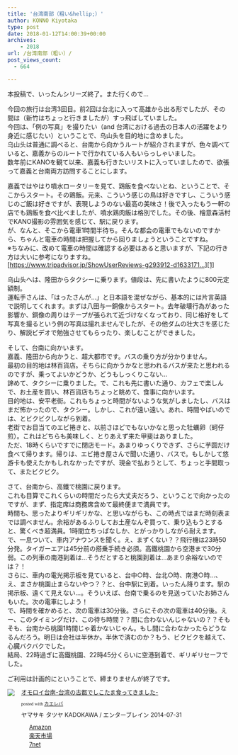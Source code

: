 ```yaml
---
title: '台湾南部（粗い&hellip;）'
author: KONNO Kiyotaka
type: post
date: 2018-01-12T14:00:39+00:00
archives:
    - 2018
url: /台湾南部（粗い）/
post_views_count:
  - 664

---
```

本投稿で、いったんシリーズ終了。また行くので…

今回の旅行は台湾3回目。前2回は台北に入って高雄から出る形でしたが、その間は（新竹はちょっと行きましたが）すっ飛ばしていました。  
今回は、「例の写真」を撮りたい（and 台湾における過去の日本人の活躍をより身近に感じたい）ということで、乌山头を目的地に含めました。  
乌山头は普通に調べると、台南から向かうルートが紹介されますが、色々調べていると、嘉義からのルートで行かれている人もいらっしゃいました。  
数年前にKANOを観て以来、嘉義も行きたいリストに入っていましたので、欲張って嘉義と台南両方訪問することにします。

嘉義ではやはり噴水ロータリーを見て、鶏飯を食べないとね、ということで、そこからスタート。その鶏飯。元来、こういう感じの鳥は好きですし、こういう感じのご飯は好きですが、表現しようのない最高の美味さ！後で入ったもう一軒の店でも鶏飯を食べ比べましたが、噴水鶏肉飯は格別でした。その後、檜意森活村でKANO撮影の雰囲気を感じて、駅に戻ります。  
が、なんと、そこから電車1時間半待ち。そんな都会の電車でもないのですから、ちゃんと電車の時間は把握してから回りましょうということですね。  
※ちなみに、改めて電車の時間は確認する必要はあると思いますが、下記の行き方は大いに参考になりますね。  
[https://www.tripadvisor.jp/ShowUserReviews-g293912-d1633171…][1]

乌山头へは、隆田からタクシーに乗ります。値段は、先に書いたように800元定額制。  
運転手さんは、「はったさんが…」と日本語を混ぜながら、基本的には片言英語で説明してくれます。まずは八田与一銅像からスタート。去年破壊行為があった影響か、銅像の周りはテープが張られて近づけなくなっており、同じ格好をして写真を撮るという例の写真は撮れませんでしたが、その他ダムの壮大さを感じたり、解説ビデオで勉強させてもらったり、楽しむことができました。

そして、台南に向かいます。  
嘉義、隆田から向かうと、超大都市です。バスの乗り方が分かりません。  
最初の目的地は林百貨店。そちらに向かうかなと思われるバスが来たと思われるのですが、乗ってよいかどうか、どうもしっくりこない…  
諦めて、タクシーに乗りました。で、これも先に書いた通り、カフェで楽しんで、お土産を買い、林百貨店もちょっと眺めて、食事に向かいます。  
目的地は、安平老街。これもちょっと時間がないような気がしましたし、バスはまだ怖かったので、タクシー。しかし、これが遠い遠い。あれ、時間やばいのでは、とビクビクしながら到着。  
老街でお目当てのエビ捲きと、以前さほどでもないかなと思った牡蠣卵（蚵仔煎）。これはどちらも美味しく、とりあえず来た甲斐はありました。  
ただ、18時くらいですでに閉店モード。あまりゆっくりできず、さらに芋圆だけ食べて帰ります。帰りは、エビ捲き屋さんで聞いた通り、バスで。もしかして悠游卡も使えたかもしれなかったですが、現金で払おうとして、ちょっと手間取って、またビクビク。

さて、台南から、高鐵で桃園に戻ります。  
これも目算でこれくらいの時間だったら大丈夫だろう、ということで向かったのですが、まず、指定席は商務席含めて最終便まで満員です。  
時間も、思ったよりギリギリかな、と思いながらも、この時点ではまだ時刻表までは調べません。余裕があるふりしてお土産なんぞ買って、乗り込もうとすると、驚くべき超満員。1時間立ちっぱなしか、とがっかりしながら耐えます。  
で、一息ついて、車内アナウンスを聞く。え、まずくない？？飛行機は23時50分発。タイガーエアは45分前の搭乗手続き必須。高鐵桃園から空港まで30分弱。この列車の南港到着は…そうだとすると桃園到着は…あまり余裕ないのでは？！  
さらに、車内の電光掲示板を見ていると、台中○時、台北○時、南港○時…、え、まさか桃園止まらないやつ？？と、台中駅に到着。いったん降ります。駅の掲示板、遠くて見えない…。そういえば、台南で乗るのを見送っていたお姉さんもいた。次の電車にしよう！  
で、時間を確かめると、次の電車は30分後。さらにその次の電車は40分後。えー、このタイミングだけ、この待ち時間？？間に合わないんじゃないの？？そもそも、台南から桃園1時間じゃ着かないじゃん。もし間に合わなかったらどうなるんだろう。明日は会社は半休か。半休で済むのか？もう、ビクビクを越えて、心臓バクバクでした。  
結局、22時過ぎに高鐵桃園、22時45分くらいに空港到着で、ギリギリセーフでした。

ご利用は計画的にということで、締まりませんが終了です。

<div class="kaerebalink-box" style="text-align: left; overflow: hidden; padding-bottom: 20px; font-size: small;">
  <div class="kaerebalink-image" style="margin: 0px 15px 10px 0px; float: left;">
    <a href="http://www.amazon.co.jp/exec/obidos/ASIN/B00MB2SI4A/konnokiyotaka-22/" target="_blank" rel="nofollow"><img style="border: currentcolor; border-image: none;" src="https://i2.wp.com/images-fe.ssl-images-amazon.com/images/I/51b%2BZQ5FE0L._SL160_.jpg?ssl=1" data-recalc-dims="1" /></a>
  </div>
  
  <div class="kaerebalink-info" style="line-height: 120%; overflow: hidden;">
    <div class="kaerebalink-name" style="line-height: 120%; margin-bottom: 10px;">
      <a href="http://www.amazon.co.jp/exec/obidos/ASIN/B00MB2SI4A/konnokiyotaka-22/" target="_blank" rel="nofollow">オモロイ台南-台湾の古都でしこたま食ってきました-</a></p>
      <div class="kaerebalink-powered-date" style="line-height: 120%; font-family: verdana; font-size: 8pt; margin-top: 5px;">
        posted with <a href="http://kaereba.com" target="_blank" rel="nofollow">カエレバ</a>
      </div>
    </div>
    <div class="kaerebalink-detail" style="margin-bottom: 5px;">
      ヤマサキ タツヤ KADOKAWA / エンターブレイン 2014-07-31
    </div>
    <div class="kaerebalink-link1" style="margin-top: 10px;">
      <div class="shoplinkamazon" style="background: url(&quot;//img.yomereba.com/simple1.gif&quot;) no-repeat 0px 0px; padding: 2px 0px 2px 18px; margin-right: 5px; white-space: nowrap;">
        <a href="http://www.amazon.co.jp/gp/search?keywords=%E5%8F%B0%E5%8D%97&__mk_ja_JP=%E3%82%AB%E3%82%BF%E3%82%AB%E3%83%8A&tag=konnokiyotaka-22" target="_blank" rel="nofollow">Amazon</a>
      </div>
      <div class="shoplinkrakuten" style="background: url(&quot;//img.yomereba.com/simple1.gif&quot;) no-repeat 0px 0px; padding: 2px 0px 2px 18px; margin-right: 5px; white-space: nowrap;">
        <a href="https://hb.afl.rakuten.co.jp/hgc/06d13246.10ebaa62.06d13247.1eb85ca0/?pc=http%3A%2F%2Fsearch.rakuten.co.jp%2Fsearch%2Fmall%2F%25E5%258F%25B0%25E5%258D%2597%2F-%2Ff.1-p.1-s.1-sf.0-st.A-v.2%3Fx%3D0%26scid%3Daf_ich_link_urltxt%26m%3Dhttp%3A%2F%2Fm.rakuten.co.jp%2F" target="_blank" rel="nofollow">楽天市場</a>
      </div>
      <div class="shoplinkseven" style="background: url(&quot;//img.yomereba.com/simple1.gif&quot;) no-repeat 0px 0px; padding: 2px 0px 2px 18px; margin-right: 5px; white-space: nowrap;">
        <a href="https://px.a8.net/svt/ejp?a8mat=2TTLAZ+DIF7K2+2N1Y+BW8O2&a8ejpredirect=http%3A%2F%2F7af-ent.omni7.jp%2Frelay%2Faffiliate%2FentranceProcess.do%3Furl%3Dhttp%253A%252F%252F7net.omni7.jp%252Fsearch%252F%253Fkeyword%253D%2525E5%25258F%2525B0%2525E5%25258D%252597%2526searchKeywordFlg%253D1" target="_blank" rel="nofollow">7net</a><img width="1" height="1" alt="" src="https://i0.wp.com/www17.a8.net/0.gif?resize=1%2C1&#038;ssl=1" border="0" data-recalc-dims="1" />
      </div>
    </div>
  </div>
  
  <div class="booklink-footer" style="clear: left;">
  </div>
</div>

 [1]: https://www.tripadvisor.jp/ShowUserReviews-g293912-d1633171-r202957692-Wusanto_Reservoir-Tainan.html